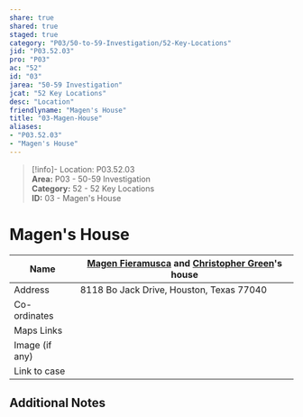 ```yaml
---  
share: true  
shared: true  
staged: true  
category: "P03/50-to-59-Investigation/52-Key-Locations"  
jid: "P03.52.03"  
pro: "P03"  
ac: "52"  
id: "03"  
jarea: "50-59 Investigation"  
jcat: "52 Key Locations"  
desc: "Location"  
friendlyname: "Magen's House"  
title: "03-Magen-House"  
aliases:   
- "P03.52.03"  
- "Magen's House"  
---  
```

>[!info]- Location: P03.52.03  
>**Area:** P03 - 50-59 Investigation  
>**Category:** 52 - 52 Key Locations  
>**ID:** 03 - Magen's House  
  
# Magen's House  
| Name           | [Magen Fieramusca](../../70-to-79-People/72-Suspects-and-People-of-Interest/01-Magen-Rose-Fieramusca.md#) and [Christopher Green](../../70-to-79-People/73-Family-and-Friends/06-Christopher-Green.md#)'s house     |  
| -------------- | --- |  
| Address        | 8118 Bo Jack Drive, Houston, Texas 77040    |  
| Co-ordinates   |     |  
| Maps Links     |     |  
| Image (if any) |     |  
| Link to case               |     |  
  
## Additional Notes 